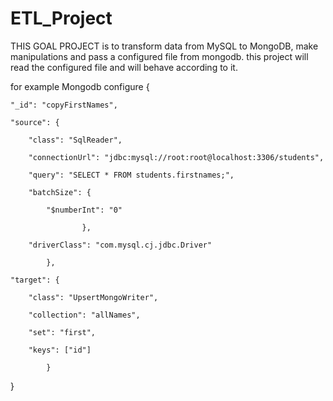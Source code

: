# ETL_Project

THIS GOAL PROJECT is to transform data from MySQL to MongoDB,
make manipulations and pass a configured file from mongodb.
this project will read the configured file and will behave according to it.

for example Mongodb configure
{

    "_id": "copyFirstNames",

    "source": {

        "class": "SqlReader",

        "connectionUrl": "jdbc:mysql://root:root@localhost:3306/students",

        "query": "SELECT * FROM students.firstnames;",

        "batchSize": {

            "$numberInt": "0"

                    },

        "driverClass": "com.mysql.cj.jdbc.Driver"

            },

    "target": {

        "class": "UpsertMongoWriter",

        "collection": "allNames",

        "set": "first",

        "keys": ["id"]

            }

}
